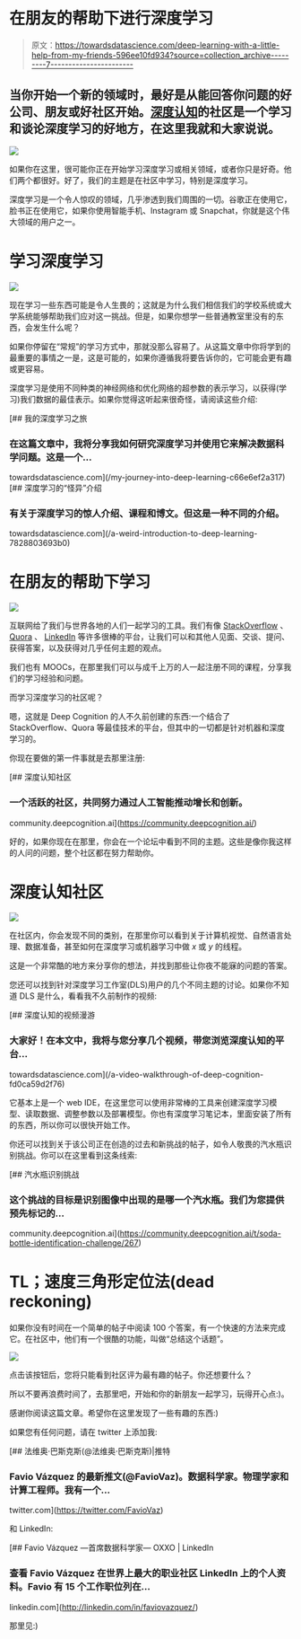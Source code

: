 # 在朋友的帮助下进行深度学习

> 原文：<https://towardsdatascience.com/deep-learning-with-a-little-help-from-my-friends-596ee10fd934?source=collection_archive---------7----------------------->

## 当你开始一个新的领域时，最好是从能回答你问题的好公司、朋友或好社区开始。[深度认知](https://deepcognition.ai/)的社区是一个学习和谈论深度学习的好地方，在这里我就和大家说说。

![](img/672f13852befc62d34807ff708f5568e.png)

如果你在这里，很可能你正在开始学习深度学习或相关领域，或者你只是好奇。他们两个都很好。好了，我们的主题是在社区中学习，特别是深度学习。

深度学习是一个令人惊叹的领域，几乎渗透到我们周围的一切。谷歌正在使用它，脸书正在使用它，如果你使用智能手机、Instagram 或 Snapchat，你就是这个伟大领域的用户之一。

# 学习深度学习

![](img/9988787386aab30f9ce31aca2753054c.png)

现在学习一些东西可能是令人生畏的；这就是为什么我们相信我们的学校系统或大学系统能够帮助我们应对这一挑战。但是，如果你想学一些普通教室里没有的东西，会发生什么呢？

如果你停留在“常规”的学习方式中，那就没那么容易了。从这篇文章中你将学到的最重要的事情之一是，这是可能的，如果你遵循我将要告诉你的，它可能会更有趣或更容易。

深度学习是使用不同种类的神经网络和优化网络的超参数的表示学习，以获得(学习)我们数据的最佳表示。如果你觉得这听起来很奇怪，请阅读这些介绍:

[](/my-journey-into-deep-learning-c66e6ef2a317) [## 我的深度学习之旅

### 在这篇文章中，我将分享我如何研究深度学习并使用它来解决数据科学问题。这是一个…

towardsdatascience.com](/my-journey-into-deep-learning-c66e6ef2a317) [](/a-weird-introduction-to-deep-learning-7828803693b0) [## 深度学习的“怪异”介绍

### 有关于深度学习的惊人介绍、课程和博文。但这是一种不同的介绍。

towardsdatascience.com](/a-weird-introduction-to-deep-learning-7828803693b0) 

# 在朋友的帮助下学习

![](img/faecdbac582988f4cae33c592e343b08.png)

互联网给了我们与世界各地的人们一起学习的工具。我们有像 [StackOverflow](https://stackoverflow.com/) 、 [Quora](https://www.quora.com/) 、 [LinkedIn](https://www.linkedin.com/feed/) 等许多很棒的平台，让我们可以和其他人见面、交谈、提问、获得答案，以及获得对几乎任何主题的观点。

我们也有 MOOCs，在那里我们可以与成千上万的人一起注册不同的课程，分享我们的学习经验和问题。

而学习深度学习的社区呢？

嗯，这就是 Deep Cognition 的人不久前创建的东西:一个结合了 StackOverflow、Quora 等最佳技术的平台，但其中的一切都是针对机器和深度学习的。

你现在要做的第一件事就是去那里注册:

[](https://community.deepcognition.ai/) [## 深度认知社区

### 一个活跃的社区，共同努力通过人工智能推动增长和创新。

community.deepcognition.ai](https://community.deepcognition.ai/) 

好的，如果你现在在那里，你会在一个论坛中看到不同的主题。这些是像你我这样的人问的问题，整个社区都在努力帮助你。

# 深度认知社区

![](img/6164acd3ad4bd377f49919a760cdd081.png)

在社区内，你会发现不同的类别，在那里你可以看到关于计算机视觉、自然语言处理、数据准备，甚至如何在深度学习或机器学习中做 *x* 或 *y* 的线程。

这是一个非常酷的地方来分享你的想法，并找到那些让你夜不能寐的问题的答案。

您还可以找到针对深度学习工作室(DLS)用户的几个不同主题的讨论。如果你不知道 DLS 是什么，看看我不久前制作的视频:

[](/a-video-walkthrough-of-deep-cognition-fd0ca59d2f76) [## 深度认知的视频漫游

### 大家好！在本文中，我将与您分享几个视频，带您浏览深度认知的平台…

towardsdatascience.com](/a-video-walkthrough-of-deep-cognition-fd0ca59d2f76) 

它基本上是一个 web IDE，在这里您可以使用非常棒的工具来创建深度学习模型、读取数据、调整参数以及部署模型。你也有深度学习笔记本，里面安装了所有的东西，所以你可以很快开始工作。

你还可以找到关于该公司正在创造的过去和新挑战的帖子，如令人敬畏的汽水瓶识别挑战。你可以在这里看到这条线索:

[](https://community.deepcognition.ai/t/soda-bottle-identification-challenge/267) [## 汽水瓶识别挑战

### 这个挑战的目标是识别图像中出现的是哪一个汽水瓶。我们为您提供预先标记的…

community.deepcognition.ai](https://community.deepcognition.ai/t/soda-bottle-identification-challenge/267) 

# TL；速度三角形定位法(dead reckoning)

如果你没有时间在一个简单的帖子中阅读 100 个答案，有一个快速的方法来完成它。在社区中，他们有一个很酷的功能，叫做“总结这个话题”。

![](img/2d18fbbe62b3576da9dc739528694bfd.png)

点击该按钮后，您将只能看到社区评为最有趣的帖子。你还想要什么？

所以不要再浪费时间了，去那里吧，开始和你的新朋友一起学习，玩得开心点:)。

感谢你阅读这篇文章。希望你在这里发现了一些有趣的东西:)

如果您有任何问题，请在 twitter 上添加我:

[](https://twitter.com/FavioVaz) [## 法维奥·巴斯克斯(@法维奥·巴斯克斯)|推特

### Favio Vázquez 的最新推文(@FavioVaz)。数据科学家。物理学家和计算工程师。我有一个…

twitter.com](https://twitter.com/FavioVaz) 

和 LinkedIn:

[](http://linkedin.com/in/faviovazquez/) [## Favio Vázquez —首席数据科学家— OXXO | LinkedIn

### 查看 Favio Vázquez 在世界上最大的职业社区 LinkedIn 上的个人资料。Favio 有 15 个工作职位列在…

linkedin.com](http://linkedin.com/in/faviovazquez/) 

那里见:)